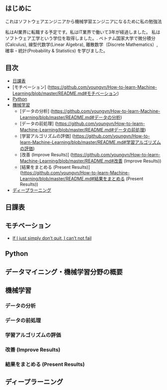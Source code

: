 ## はじめに
これはソフトウェアエンジニアから機械学習エンジニアになるために私の勉強法

私はAI業界に転職する予定です。私はIT業界で働いて3年が経過しました。 私はソフトウェア工学という学位を取得しました。. ベトナム国家大学で微分積分(Calculus), 線型代数学(Linear Algebra), 離散数学（Discrete Mathematics）, 確率・統計(Probability & Statistics) を学びました。

## 目次
 * [日課表](https://github.com/youngvn/How-to-learn-Machine-Learning/blob/master/README.md#日課表)
* [モチベーション] (https://github.com/youngvn/How-to-learn-Machine-Learning/blob/master/README.md#モチベーション)
 * [Python](https://github.com/youngvn/How-to-learn-Machine-Learning/blob/master/README.md#Python)
 * [機械学習](https://github.com/youngvn/How-to-learn-Machine-Learning/blob/master/README.md#機械学習)
   * [データの分析] (https://github.com/youngvn/How-to-learn-Machine-Learning/blob/master/README.md#データの分析)
   * [データの前処理] (https://github.com/youngvn/How-to-learn-Machine-Learning/blob/master/README.md#データの前処理)
   * [学習アルゴリズムの評価] (https://github.com/youngvn/How-to-learn-Machine-Learning/blob/master/README.md#学習アルゴリズムの評価)
   * [改善 (Improve Results)] (https://github.com/youngvn/How-to-learn-Machine-Learning/blob/master/README.md#改善 (Improve Results))
   * [結果をまとめる (Present Results)] (https://github.com/youngvn/How-to-learn-Machine-Learning/blob/master/README.md#結果をまとめる (Present Results))
 * [ディープラーニング](https://github.com/youngvn/How-to-learn-Machine-Learning/blob/master/README.md#ディープラーニング)

## 日課表
## モチベーション
 * [If I just simply don’t quit, I can’t not fail](https://www.facebook.com/startupinsiderAsia/videos/719208845130806)
## Python
## データマイニング・機械学習分野の概要
## 機械学習
### データの分析
### データの前処理
### 学習アルゴリズムの評価
### 改善 (Improve Results)
### 結果をまとめる (Present Results)
## ディープラーニング
